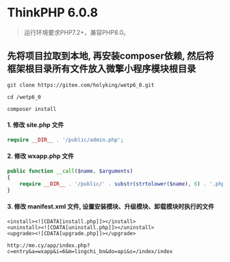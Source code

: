 ThinkPHP 6.0.8
===============

> 运行环境要求PHP7.2+，兼容PHP8.0。

## 先将项目拉取到本地, 再安装composer依赖, 然后将框架根目录所有文件放入微擎小程序模块根目录

~~~dos
git clone https://gitee.com/holyking/wetp6_0.git

cd /wetp6_0

composer install
~~~

#### 1. 修改 site.php 文件

~~~php
require __DIR__ . '/public/admin.php';
~~~

#### 2. 修改 wxapp.php 文件

~~~php
public function __call($name, $arguments)
{
    require __DIR__ . '/public/' . substr(strtolower($name), 6) . '.php';
}
~~~

#### 3. 修改 manifest.xml 文件, 设置安装模块、升级模块、卸载模块时执行的文件

~~~
<install><![CDATA[install.php]]></install>
<uninstall><![CDATA[uninstall.php]]></uninstall>
<upgrade><![CDATA[upgrade.php]]></upgrade>
~~~

~~~
http://me.cy/app/index.php?c=entry&a=wxapp&i=6&m=lingchi_bn&do=api&s=/index/index
~~~


